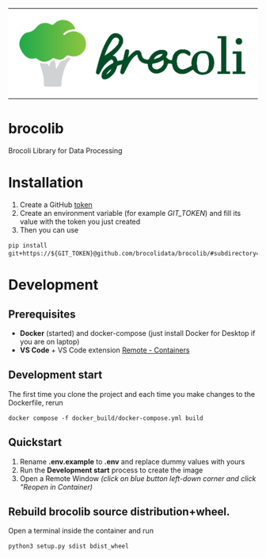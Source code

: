 ![Brocoli Logo](brocoli_logo.png)
# **brocolib**
Brocoli Library for Data Processing

# Installation
1. Create a GitHub [token](https://docs.github.com/en/authentication/keeping-your-account-and-data-secure/creating-a-personal-access-token)
2. Create an environment variable (for example *GIT_TOKEN*)  and fill its value with the token you just created
3. Then you can use
```
pip install git+https://${GIT_TOKEN}@github.com/brocolidata/brocolib/#subdirectory=src
```

# Development
## Prerequisites
- **Docker** (started) and docker-compose (just install Docker for Desktop if you are on laptop) 
- **VS Code** + VS Code extension [Remote - Containers](https://marketplace.visualstudio.com/items?itemName=ms-vscode-remote.remote-containers) 

## Development start
The first time you clone the project and each time you make changes to the Dockerfile, rerun
```
docker compose -f docker_build/docker-compose.yml build
```

## Quickstart
1. Rename **.env.example** to **.env** and replace dummy values with yours
2. Run the **Development start** process to create the image
3. Open a Remote Window  *(click on blue button left-down corner and click "Reopen in Container)*

## Rebuild brocolib source distribution+wheel.
Open a terminal inside the container and run 
```
python3 setup.py sdist bdist_wheel
```